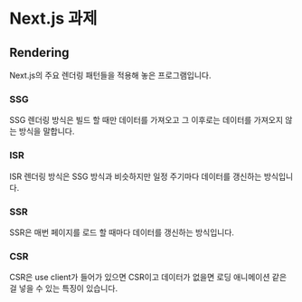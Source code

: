 # Next.js 과제

## Rendering

Next.js의 주요 렌더링 패턴들을 적용해 놓은 프로그램입니다.

### SSG

SSG 렌더링 방식은 빌드 할 때만 데이터를 가져오고 그 이후로는 데이터를 가져오지 않는 방식을 말합니다.

### ISR

ISR 렌더링 방식은 SSG 방식과 비슷하지만 일정 주기마다 데이터를 갱신하는 방식입니다.

### SSR

SSR은 매번 페이지를 로드 할 때마다 데이터를 갱신하는 방식입니다.

### CSR

CSR은 use client가 들어가 있으면 CSR이고 데이터가 없을면 로딩 애니메이션 같은 걸 넣을 수 있는 특징이 있습니다.

